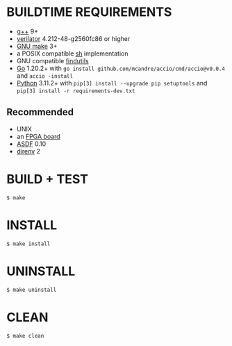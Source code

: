# BUILDTIME REQUIREMENTS

* [g++](https://gcc.gnu.org/) 9+
* [verilator](https://www.veripool.org/verilator/) 4.212-48-g2560fc86 or higher
* [GNU make](https://www.gnu.org/software/make/) 3+
* a POSIX compatible [sh](https://pubs.opengroup.org/onlinepubs/9699919799/utilities/sh.html) implementation
* GNU compatible [findutils](https://www.gnu.org/software/findutils/)
* [Go](https://go.dev/) 1.20.2+ with `go install github.com/mcandre/accio/cmd/accio@v0.0.4` and `accio -install`
* [Python](https://www.python.org/) 3.11.2+ with `pip[3] install --upgrade pip setuptools` and `pip[3] install -r requirements-dev.txt`

## Recommended

* UNIX
* an [FPGA board](https://www.amazon.com/FPGA-Boards/s?k=FPGA+Boards)
* [ASDF](https://asdf-vm.com/) 0.10
* [direnv](https://direnv.net/) 2

# BUILD + TEST

```console
$ make
```

# INSTALL

```console
$ make install
```

# UNINSTALL

```console
$ make uninstall
```

# CLEAN

```console
$ make clean
```
